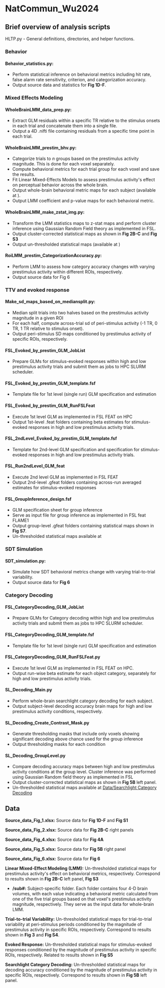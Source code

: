 # NatCommun_Wu2024

## Brief overview of analysis scripts

HLTP.py - General definitions, directories, and helper functions.

### Behavior
#### Behavior_statistics.py:
- Perform statistical inference on behavioral metrics including hit rate, false alarm rate sensitivity, criterion, and categorization accuracy.
- Output source data and statistics for **Fig 1D-F**.  

### Mixed Effects Modeling
#### WholeBrainLMM_data_prep.py:
- Extract GLM residuals within a specific TR relative to the stimulus onsets in each trial and concatenate them into a single file.
- Output a 4D .nifti file containing residuals from a specific time point in each trial.   

#### WholeBrainLMM_prestim_bhv.py:
- Categorize trials to _n_ groups based on the prestimulus activity magnitude. This is done for each voxel separately.
- Compute behavioral metrics for each trial group for each voxel and save the results.   
- Fit Linear Mixed-Effects Models to assess prestimulus activity's effect on perceptual behavior across the whole brain.
- Output whole-brain behavioral metric maps for each subject (available at ).
- Output LMM coefficient and p-value maps for each behavioral metric. 

#### WholeBrainLMM_make_zstat_img.py:
- Transform the LMM statistics maps to z-stat maps and perform cluster inference using Gaussian Random Field theory as implemented in FSL.
- Output cluster-corrected statistical maps as shown in **Fig 2B-C** and **Fig S3**
- Output un-thresholded statistical maps (available at )
  
#### RoiLMM_prestim_CategorizationAccuracy.py:
- Perform LMM to assess how category accuracy changes with varying prestimulus activity within different ROIs, respectively.
- Output source data for Fig 6

### TTV and evoked response
#### Make_sd_maps_based_on_mediansplit.py:
- Median split trials into two halves based on the prestimulus activity magnitude in a given ROI
- For each half, compute across-trial sd of peri-stimulus activity (-1 TR, 0 TR, 1 TR relative to stimulus onset).
- Output peri-stimulus SD maps conditioned by prestimulus activity of specific ROIs, respectively.   

#### FSL_Evoked_by_prestim_GLM_JobList 
- Prepare GLMs for stimulus-evoked responses within high and low prestimulus activity trials and submit them as jobs to HPC SLURM scheduler.
#### FSL_Evoked_by_prestim_GLM_template.fsf
- Template file for 1st level (single run) GLM specification and estimation
#### FSL_Evoked_by_prestim_GLM_RunFSLFeat
- Execute 1st level GLM as implemented in FSL FEAT on HPC
- Output 1st-level .feat folders containing beta estimates for stimulus-evoked responses in high and low prestimulus activity trials.
#### FSL_2ndLevel_Evoked_by_prestim_GLM_template.fsf
- Template for 2nd-level GLM specification and specification for stimulus-evoked responses in high and low prestimulus activity trials.
#### FSL_Run2ndLevel_GLM_feat
- Execute 2nd level GLM as implemented in FSL FEAT 
- Output 2nd-level .gfeat folders containing across-run averaged estimates for stimulus-evoked responses 
#### FSL_GroupInference_design.fsf
- GLM specification sheet for group inference
- Serve as input file for group inference as implemented in FSL feat FLAME1
- Output group-level .gfeat folders containing statistical maps shown in **Fig S7**.
- Un-thresholded statistical maps available at  

### SDT Simulation
#### SDT_simulation.py:                         
- Simulate how SDT behavioral metrics change with varying trial-to-trial variability.
- Output source data for **Fig 6** 

### Category Decoding
#### FSL_CategoryDecoding_GLM_JobList
- Prepare GLMs for Category decoding within high and low prestimulus activity trials and submit them as jobs to HPC SLURM scheduler. 
#### FSL_CategoryDecoding_GLM_template.fsf
- Template file for 1st level (single run) GLM specification and estimation  
#### FSL_CategoryDecoding_GLM_RunFSLFeat.py
- Execute 1st level GLM as implemented in FSL FEAT on HPC.
- Output run-wise beta estimate for each object category, separately for high and low prestimulus activity trials.
#### SL_Decoding_Main.py
- Perform whole-brain searchlight category decoding for each subject.
- Output subject-level decoding accuracy brain maps for high and low prestimulus activity conditions, respectively.    
#### SL_Decoding_Create_Contrast_Mask.py
- Generate thresholding masks that include only voxels showing significant decoding above chance used for the group inference
- Output thresholding masks for each condition
#### SL_Decoding_GroupLevel.py
- Compare decoding accuracy maps between high and low prestimulus activity conditions at the group level. Cluster inference was performed using Gaussian Random field theory as implemented in FSL 
- Output cluster-corrected statistical maps as shown in **Fig 5B** left panel. 
- Un-thresholded statistical maps available at [Data/Searchlight Category Decoding](https://github.com/BiyuHeLab/NatCommun_Wu2024/tree/main/Data/Searchlight%20Category%20Decoding) 

## Data
**Source_data_Fig_1.xlsx:** Source data for **Fig 1D-F** and **Fig S1** <br>

**Source_data_Fig_2.xlsx:** Source data for **Fig 2B-C** right panels <br>

**Source_data_Fig_4.xlsx:** Source data for **Fig 4A** <br>

**Source_data_Fig_5.xlsx:** Source data for **Fig 5B** right panel <br>

**Source_data_Fig_6.xlsx:** Source data for **Fig 6** <br>

**Linear Mixed-Effect Modeling (LMM):** Un-thresholded statistical maps for prestimulus activity's effect on behavioral metrics, respectively. Correspond to results shown in **Fig 2B-C** left panel, **Fig S3**
- **/sub#:** Subject-specific folder. Each folder contains four 4-D brain volumes, with each value indicating a behavioral metric calculated from one of the five trial groups based on that voxel's prestimulus activity magnitude, respectively. They serve as the input data for whole-brain LMM. <br>    

**Trial-to-trial Variability:** Un-thresholded statistical maps for trial-to-trial variability at peri-stimulus periods conditioned by the magnitude of prestimulus activity in specific ROIs, respectively. Correspond to results shown in **Fig 3** and **Fig S4**.

**Evoked Response:** Un-thresholded statistical maps for stimulus-evoked responses conditioned by the magnitude of prestimulus activity in specific ROIs, respectively. Related to results shown in **Fig S5**

**Searchlight Category Decoding:**  Un-thresholded statistical maps for decoding accuracy conditioned by the magnitude of prestimulus activity in specific ROIs, respectively. Correspond to results shown in **Fig 5B** left panel.
